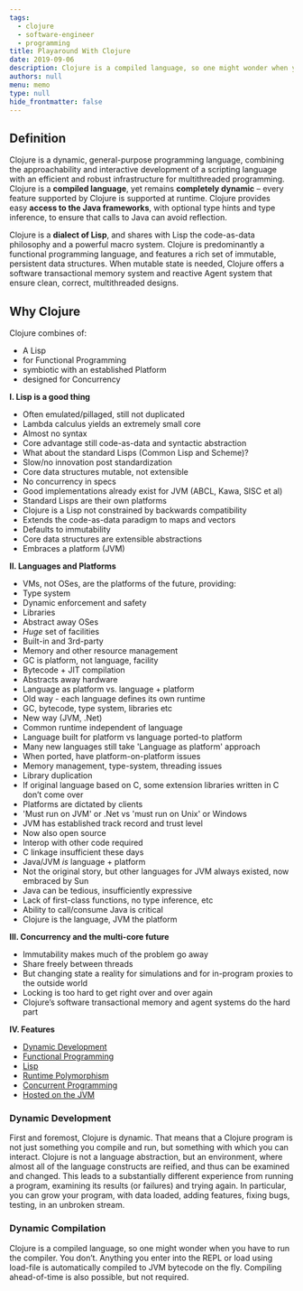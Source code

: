```yaml
---
tags: 
  - clojure
  - software-engineer
  - programming
title: Playaround With Clojure
date: 2019-09-06
description: Clojure is a compiled language, so one might wonder when you have to run the compiler. You don’t. Anything you enter into the REPL or load using load-file is automatically compiled to JVM bytecode on the fly. Compiling ahead-of-time is also possible, but not required.
authors: null
menu: memo
type: null
hide_frontmatter: false
---
```


## Definition
Clojure is a dynamic, general-purpose programming language, combining the approachability and interactive development of a scripting language with an efficient and robust infrastructure for multithreaded programming. Clojure is a **compiled language**, yet remains **completely dynamic** – every feature supported by Clojure is supported at runtime. Clojure provides easy **access to the Java frameworks**, with optional type hints and type inference, to ensure that calls to Java can avoid reflection.

Clojure is a **dialect of Lisp**, and shares with Lisp the code-as-data philosophy and a powerful macro system. Clojure is predominantly a functional programming language, and features a rich set of immutable, persistent data structures. When mutable state is needed, Clojure offers a software transactional memory system and reactive Agent system that ensure clean, correct, multithreaded designs.

## Why Clojure
Clojure combines of:

* A Lisp
* for Functional Programming
* symbiotic with an established Platform
* designed for Concurrency

**I. Lisp is a good thing**

* Often emulated/pillaged, still not duplicated
* Lambda calculus yields an extremely small core
* Almost no syntax
* Core advantage still code-as-data and syntactic abstraction
* What about the standard Lisps (Common Lisp and Scheme)?
* Slow/no innovation post standardization
* Core data structures mutable, not extensible
* No concurrency in specs
* Good implementations already exist for JVM (ABCL, Kawa, SISC et al)
* Standard Lisps are their own platforms
* Clojure is a Lisp not constrained by backwards compatibility
* Extends the code-as-data paradigm to maps and vectors
* Defaults to immutability
* Core data structures are extensible abstractions
* Embraces a platform (JVM)

**II. Languages and Platforms**

* VMs, not OSes, are the platforms of the future, providing:
* Type system
* Dynamic enforcement and safety
* Libraries
* Abstract away OSes
* *Huge* set of facilities
* Built-in and 3rd-party
* Memory and other resource management
* GC is platform, not language, facility
* Bytecode + JIT compilation
* Abstracts away hardware
* Language as platform vs. language + platform
* Old way - each language defines its own runtime
* GC, bytecode, type system, libraries etc
* New way (JVM, .Net)
* Common runtime independent of language
* Language built for platform vs language ported-to platform
* Many new languages still take 'Language as platform' approach
* When ported, have platform-on-platform issues
* Memory management, type-system, threading issues
* Library duplication
* If original language based on C, some extension libraries written in C don’t come over
* Platforms are dictated by clients
* 'Must run on JVM' or .Net vs 'must run on Unix' or Windows
* JVM has established track record and trust level
* Now also open source
* Interop with other code required
* C linkage insufficient these days
* Java/JVM *is* language + platform
* Not the original story, but other languages for JVM always existed, now embraced by Sun
* Java can be tedious, insufficiently expressive
* Lack of first-class functions, no type inference, etc
* Ability to call/consume Java is critical
* Clojure is the language, JVM the platform

**III. Concurrency and the multi-core future**

* Immutability makes much of the problem go away
* Share freely between threads
* But changing state a reality for simulations and for in-program proxies to the outside world
* Locking is too hard to get right over and over again
* Clojure’s software transactional memory and agent systems do the hard part

**IV. Features**

* [Dynamic Development](https://clojure.org/about/dynamic)
* [Functional Programming](https://clojure.org/about/functional_programming)
* [Lisp](https://clojure.org/about/lisp)
* [Runtime Polymorphism](https://clojure.org/about/runtime_polymorphism)
* [Concurrent Programming](https://clojure.org/about/concurrent_programming)
* [Hosted on the JVM](https://clojure.org/about/jvm_hosted)

### Dynamic Development
First and foremost, Clojure is dynamic. That means that a Clojure program is not just something you compile and run, but something with which you can interact. Clojure is not a language abstraction, but an environment, where almost all of the language constructs are reified, and thus can be examined and changed. This leads to a substantially different experience from running a program, examining its results (or failures) and trying again. In particular, you can grow your program, with data loaded, adding features, fixing bugs, testing, in an unbroken stream.

### Dynamic Compilation
Clojure is a compiled language, so one might wonder when you have to run the compiler. You don’t. Anything you enter into the REPL or load using load-file is automatically compiled to JVM bytecode on the fly. Compiling ahead-of-time is also possible, but not required.
